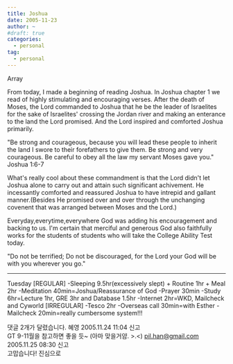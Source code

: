```yaml
---
title: Joshua
date: 2005-11-23
author: ~
#draft: true
categories:
  - personal
tag:
  - personal
---
```




Array

From today, I made a beginning of reading Joshua.
In Joshua chapter 1 we read of highly stimulating and encouraging verses.
After the death of Moses, the Lord commanded to Joshua that he be the leader of Israelites 
for the sake of Israelites' crossing the Jordan river and making an enterance to the land the Lord promised.
And the Lord inspired and comforted Joshua primarily.

"Be strong and courageous, because you will lead these people to inherit the land I swore to their forefathers to give them. Be strong and very courageous. Be careful to obey all the law my servant Moses gave you." Joshua 1:6-7

What's really cool about these commandment is that the Lord didn't let Joshua alone to carry out and attain such significant achivement.
He incessantly comforted and reassured Joshua to have intrepid and gallant manner.(Besides He promised over and over through the unchanging covenent that was arranged between Moses and the Lord.)

Everyday,everytime,everywhere
God was adding his encouragement and backing to us.
I'm certain that merciful and generous God also faithfully works for the students of students who will take the College Ability Test today.

"Do not be terrified; Do not be discouraged, for the Lord your God will be with you wherever you go."

-------
Tuesday
[REGULAR]
-Sleeping 9.5hr(excessively slept) + Routine 1hr + Meal 2hr
-Meditation 40min=Joshua/Reassurance of God
-Prayer 30min
-Study 6hr=Lecture 1hr, GRE 3hr and Database 1.5hr
-Internet 2hr=WKD, Mailcheck and Cyworld
[IRREGULAR]
-Tesco 2hr
-Overseas call 30min=with Esther
-Mailcheck 20min=really cumbersome system!!!


 댓글  2개가 달렸습니다.
 혜영 2005.11.24 11:04 신고   
GT 9-11월을 참고하면 좋을 듯~ (아마 맞을거얌. &gt;.&lt;)
 pil.han@gmail.com 2005.11.25 08:30 신고   
고맙습니다! 진심으로




